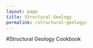 ```yaml
---
layout: page
title: Structural Geology
permalink: /structural-geology/
---
```


#Structural Geology Cookbook
